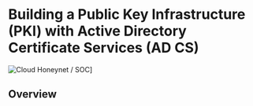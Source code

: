 # Building a Public Key Infrastructure (PKI) with Active Directory Certificate Services (AD CS)
![Cloud Honeynet / SOC](https://imgur.com/a/lJuuUlm)]


## Overview
